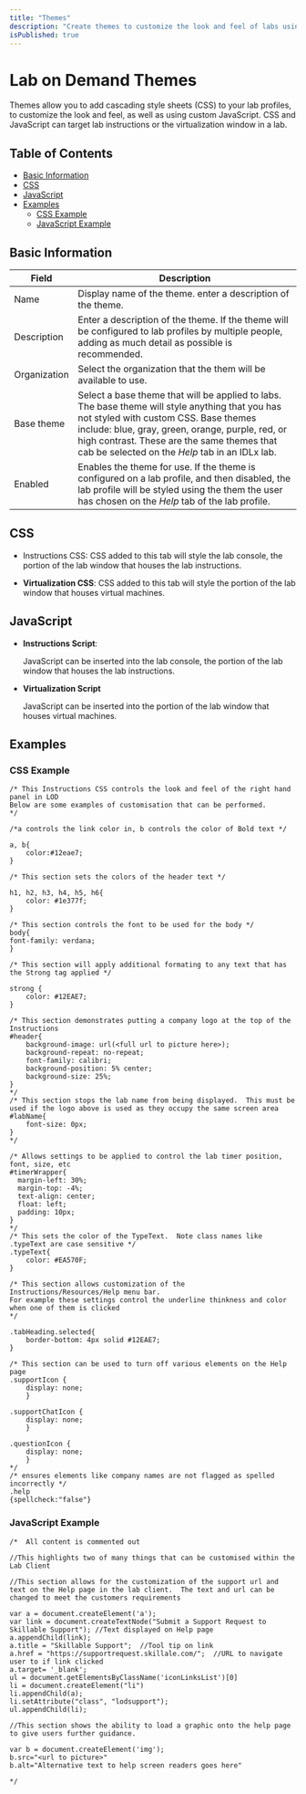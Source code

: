 ```yaml
---
title: "Themes"
description: "Create themes to customize the look and feel of labs using CSS, and JavaScript."
isPublished: true
---
```


# Lab on Demand Themes

Themes allow you to add cascading style sheets (CSS) to your lab profiles, to customize the look and feel, as well as using custom JavaScript. CSS and JavaScript can target lab instructions or the virtualization window in a lab.

## Table of Contents

- [Basic Information](#basic-information)
- [CSS](#css)
- [JavaScript](#javascript)
- [Examples](#examples)
  * [CSS Example](#css-example)
  * [JavaScript Example](#javascript-example)

## Basic Information 
|Field|Description|
|--|--|
|Name | Display name of the theme. enter a description of the theme.| 
|Description| Enter a description of the theme. If the theme will be configured to lab profiles by multiple people, adding as much detail as possible is recommended.|
|Organization|Select the organization that the them will be available to use.|
|Base theme|Select a base theme that will be applied to labs. The base theme will style anything that you has not styled with custom CSS. Base themes include: blue, gray, green, orange, purple, red, or high contrast. These are the same themes that cab be selected on the _Help_ tab in an IDLx lab.|
|Enabled| Enables the theme for use. If the theme is configured on a lab profile, and then disabled, the lab profile will be styled using the them the user has chosen on the _Help_ tab of the lab profile.|

## CSS

- Instructions CSS: 
  CSS added to this tab will style the lab console, the portion of the lab window that houses the lab instructions.

- **Virtualization CSS**: 
  CSS added to this tab will style the portion of the lab window that houses virtual machines.

## JavaScript

- **Instructions Script**:
  
  JavaScript can be inserted into the lab console, the portion of the lab window that houses the lab instructions.

- **Virtualization Script**

  JavaScript can be inserted into the portion of the lab window that houses virtual machines.

## Examples

### CSS Example

```CSS-linenums
/* This Instructions CSS controls the look and feel of the right hand panel in LOD
Below are some examples of customisation that can be performed.
*/

/*a controls the link color in, b controls the color of Bold text */

a, b{
    color:#12eae7;
}

/* This section sets the colors of the header text */

h1, h2, h3, h4, h5, h6{
    color: #1e377f;
}

/* This section controls the font to be used for the body */
body{
font-family: verdana;
}

/* This section will apply additional formating to any text that has the Strong tag applied */

strong {
    color: #12EAE7;
}

/* This section demonstrates putting a company logo at the top of the Instructions
#header{
    background-image: url(<full url to picture here>);
    background-repeat: no-repeat;
	font-family: calibri;
    background-position: 5% center;
    background-size: 25%;    
}
*/
/* This section stops the lab name from being displayed.  This must be used if the logo above is used as they occupy the same screen area
#labName{
    font-size: 0px;
}
*/

/* Allows settings to be applied to control the lab timer position, font, size, etc
#timerWrapper{
  margin-left: 30%;
  margin-top: -4%;
  text-align: center;
  float: left;
  padding: 10px;
}
*/
/* This sets the color of the TypeText.  Note class names like .typeText are case sensitive */
.typeText{
    color: #EA570F;
}

/* This section allows customization of the Instructions/Resources/Help menu bar.  
For example these settings control the underline thinkness and color when one of them is clicked
*/

.tabHeading.selected{
	border-bottom: 4px solid #12EAE7;
}

/* This section can be used to turn off various elements on the Help page
.supportIcon {
    display: none;
    }

.supportChatIcon {
    display: none;
    }
    
.questionIcon {
    display: none;
    } 
*/
/* ensures elements like company names are not flagged as spelled incorrectly */
.help 
{spellcheck:"false"}
```

### JavaScript Example

```JavaScript-linenums
/*  All content is commented out

//This highlights two of many things that can be customised within the Lab Client

//This section allows for the customization of the support url and text on the Help page in the lab client.  The text and url can be changed to meet the customers requirements

var a = document.createElement('a');  
var link = document.createTextNode("Submit a Support Request to Skillable Support"); //Text displayed on Help page
a.appendChild(link);  
a.title = "Skillable Support";  //Tool tip on link
a.href = "https://supportrequest.skillale.com/";  //URL to navigate user to if link clicked
a.target= '_blank';
ul = document.getElementsByClassName('iconLinksList')[0]
li = document.createElement("li")
li.appendChild(a);
li.setAttribute("class", "lodsupport");
ul.appendChild(li);

//This section shows the ability to load a graphic onto the help page to give users further guidance.

var b = document.createElement('img');  
b.src="<url to picture>"
b.alt="Alternative text to help screen readers goes here"

*/
```
